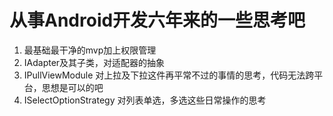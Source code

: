 # **从事Android开发六年来的一些思考吧**
1. 最基础最干净的mvp加上权限管理
2. IAdapter及其子类，对适配器的抽象
3. IPullViewModule 对上拉及下拉这件再平常不过的事情的思考，代码无法跨平台，思想是可以的吧
4. ISelectOptionStrategy 对列表单选，多选这些日常操作的思考